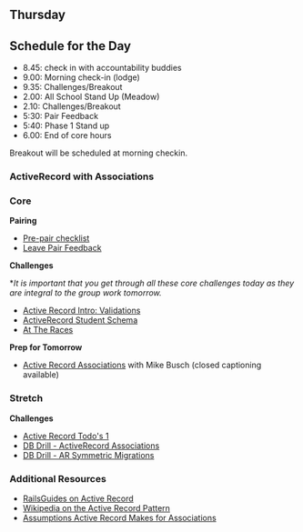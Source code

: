 ## Thursday

## Schedule for the Day

- 8.45: check in with accountability buddies
- 9.00: Morning check-in (lodge)
- 9.35: Challenges/Breakout
- 2.00: All School Stand Up (Meadow)
- 2.10: Challenges/Breakout
- 5:30: Pair Feedback
- 5:40: Phase 1 Stand up
- 6.00: End of core hours

Breakout will be scheduled at morning checkin.


### ActiveRecord with Associations

### Core
**Pairing**
- [Pre-pair checklist](../resources/pair-checkin-tips.md)
- [Leave Pair Feedback](../feedback.md)

**Challenges**

**It is important that you get through all these core challenges today as they are integral to the group work tomorrow.* 

- [Active Record Intro: Validations](../../../../active-record-intro-validations-challenge)
- [ActiveRecord Student Schema](../../../../active-record-drill-model-a-student-challenge)
- [At The Races](../../../../active-record-associations-drill-at-the-races-challenge) 

**Prep for Tomorrow**

- [Active Record Associations](https://talks.devbootcamp.com/active-record-associations-3) with Mike Busch (closed captioning available)

### Stretch

**Challenges**

- [Active Record Todo's 1](../../../../active-record-todos-challenge)
- [DB Drill - ActiveRecord Associations](../../../../database-drill-activerecord-associations-challenge)
- [DB Drill - AR Symmetric Migrations](../../../../db-drill-ar-symmetric-migrations-challenge)

### Additional Resources

- [RailsGuides on Active Record](http://guides.rubyonrails.org/active_record_querying.html)
- [Wikipedia on the Active Record Pattern](http://en.wikipedia.org/wiki/Active_record_pattern)
- [Assumptions Active Record Makes for Associations](../resources/association-assumptions.pdf)
